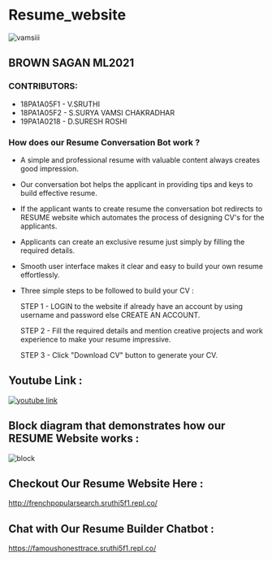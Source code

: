 # Resume_website
![vamsiii](https://user-images.githubusercontent.com/72785003/97105280-a8c60580-16df-11eb-98de-3395ca77c586.png)


## BROWN SAGAN ML2021

### CONTRIBUTORS:
- 18PA1A05F1 - V.SRUTHI
- 18PA1A05F2 - S.SURYA VAMSI CHAKRADHAR 
- 19PA1A0218 - D.SURESH ROSHI

### How does our Resume Conversation Bot work ?
- A simple and professional resume with valuable content always creates good impression.
- Our conversation bot helps the applicant in providing tips and keys to build effective resume.
- If the applicant wants to create resume the conversation bot redirects to RESUME website which automates the process of designing CV's for the applicants.
- Applicants can create an exclusive resume just simply by filling the required details.
- Smooth user interface makes it clear and easy to build your own resume effortlessly.
- Three simple steps to be followed to build your CV : 
  
  STEP 1 - LOGIN to the website if already have an account by using username and password else CREATE AN ACCOUNT.
  
  STEP 2 - Fill the required details and mention creative projects and work experience to make your resume impressive.
  
  STEP 3 - Click "Download CV" button to generate your CV.

## Youtube Link :

[![youtube link](https://img.youtube.com/vi/jTD6algaTyM/0.jpg)](https://www.youtube.com/watch?v=jTD6algaTyM)

## Block diagram that demonstrates how our RESUME Website works :



![block](https://user-images.githubusercontent.com/61200479/97178672-d1243180-17bd-11eb-856f-32e98ee99ba6.PNG)
 
## Checkout Our Resume Website Here :
http://frenchpopularsearch.sruthi5f1.repl.co/

## Chat with Our Resume Builder Chatbot :
https://famoushonesttrace.sruthi5f1.repl.co/

